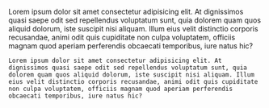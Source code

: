Lorem ipsum dolor sit amet consectetur adipisicing elit. At dignissimos quasi saepe odit sed repellendus voluptatum sunt, quia
dolorem quam quos aliquid dolorum, iste suscipit nisi aliquam. Illum eius velit distinctio corporis recusandae, animi odit quis cupiditate
non culpa voluptatem, officiis magnam quod aperiam perferendis obcaecati temporibus, iure natus hic?

```
Lorem ipsum dolor sit amet consectetur adipisicing elit. At dignissimos quasi saepe odit sed repellendus voluptatum sunt, quia
dolorem quam quos aliquid dolorum, iste suscipit nisi aliquam. Illum eius velit distinctio corporis recusandae, animi odit quis cupiditate
non culpa voluptatem, officiis magnam quod aperiam perferendis obcaecati temporibus, iure natus hic?
```